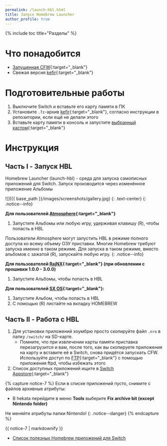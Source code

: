 ```yaml
---
permalink: /launch-hbl.html
title: Запуск Homebrew Launcher
author_profile: true
---
```

{% include toc title="Разделы" %}

# Что понадобится

* [Запущенная CFW](launch-cfw){:target="_blank"}
* Свежая версия [kefir](https://github.com/rashevskyv/switch/releases/latest){:target="_blank"}

# Подготовительные работы

1. Выключите Switch и вставьте его карту памяти в ПК 
1. Установите `.7z`-архив [kefir](https://github.com/rashevskyv/switch/releases/latest){:target="_blank"}, согласно инструкции в репозитории, если ещё не делали этого
1. Вставьте карту памяти в консоль и запустите [выбранный кастом](launch-cfw){:target="_blank"}

# Инструкция

## Часть I - Запуск HBL

Homebrew Launcher (launch-hbl) - среда для запуска самописных приложений для Switch. Запуск производится через изменённое приложение Альбомы

![]({{ base_path }}/images/screenshots/gallery.jpg) 
{: .text-center}
{: .notice--info}

**Для пользователей [Atmosphere](atmos){:target="_blank"}**
1. Запустите Альбомы или любую игру, удерживая клавишу (R), чтобы попасть в HBL

Пользователи Atmosphere могут запустить HBL в режиме полного доступа ко всему объему ОЗУ приставки. Многие Homebrew требуют запуска именно в таком режиме. Для запуска в таком режиме, вместо альбомов с зажатой (R), запускайте любую игру. 
{: .notice--info}

**Для пользователей [RajNX](rajnx){:target="_blank"} (при обновлении с прошивки 1.0.0 - 3.0.0)**
1. Запустите Альбомы, чтобы попасть в HBL
	
**Для пользователей [SX OS](sxos){:target="_blank"}:**
1. Запустите Альбом, чтобы попасть в HBL
1. С помощью (R) листайте на вкладку HOMEBREW 

## Часть II - Работа с HBL

1. Для установки приложений хоумбрю просто скопируйте файл `.nro` в папку `/switch/` на SD-карте.
	* Помните, что при извлечении карты памяти приставка перезагрузится и вам, после того, как вы скопируете приложения на карту и вставите её в Switch, снова придётся запускать CFW. Используйте доступ по [FTP](ftp){:target="_blank"} с помощью приложения ftpd, чтобы избежать этого
1. Список доступных приложений ищите в [Switch Appstore](https://www.switchbru.com/appstore/#/){:target="_blank"}

{% capture notice-7 %}
Если в списке приложений пусто, снимите с файлов архивные атрибуты: 

* В hekata перейдите в меню **Tools** выберите **Fix archive bit (except Nintendo folder)**

Не меняйте атрибуты папки Nintendo!
{: .notice--danger}
{% endcapture %}

<div class="notice--warning">{{ notice-7 | markdownify }}</div>

* [Список полезных Homebrew приложений для Switch](https://vk.com/@pg_testing-homebrew-apps-for-switch)